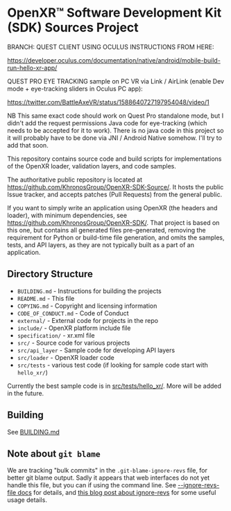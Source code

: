 # OpenXR™ Software Development Kit (SDK) Sources Project

<!--
Copyright (c) 2017-2022, The Khronos Group Inc.

SPDX-License-Identifier: CC-BY-4.0
-->

BRANCH: QUEST CLIENT USING OCULUS INSTRUCTIONS FROM HERE:

https://developer.oculus.com/documentation/native/android/mobile-build-run-hello-xr-app/

QUEST PRO EYE TRACKING sample on PC VR via Link / AirLink (enable Dev mode + eye-tracking sliders in Oculus PC app):

https://twitter.com/BattleAxeVR/status/1588640727197954048/video/1

NB This same exact code should work on Quest Pro standalone mode, but I didn't add the request permissions Java code for eye-tracking (which needs to be accepted for it to work). There is no java code in this project so it will probably have to be done via JNI / Android Native somehow. I'll try to add that soon.

This repository contains source code and build scripts for implementations
of the OpenXR loader, validation layers, and code samples.

The authoritative public repository is located at
<https://github.com/KhronosGroup/OpenXR-SDK-Source/>.
It hosts the public Issue tracker, and accepts patches (Pull Requests) from the
general public.

If you want to simply write an application using OpenXR (the headers and loader),
with minimum dependencies,
see <https://github.com/KhronosGroup/OpenXR-SDK/>.
That project is based on this one, but contains all generated files pre-generated,
removing the requirement for Python or build-time file generation,
and omits the samples, tests, and API layers, as they are not typically built as a part of an application.

## Directory Structure

- `BUILDING.md` - Instructions for building the projects
- `README.md` - This file
- `COPYING.md` - Copyright and licensing information
- `CODE_OF_CONDUCT.md` - Code of Conduct
- `external/` - External code for projects in the repo
- `include/` - OpenXR platform include file
- `specification/` - xr.xml file
- `src/` - Source code for various projects
- `src/api_layer` - Sample code for developing API layers
- `src/loader` - OpenXR loader code
- `src/tests` - various test code (if looking for sample code start with `hello_xr/`)

Currently the best sample code is in [src/tests/hello_xr/](src/tests/hello_xr).  More will be added in the future.

## Building

See [BUILDING.md](BUILDING.md)

## Note about `git blame`

We are tracking "bulk commits" in the `.git-blame-ignore-revs` file, for better
git blame output. Sadly it appears that web interfaces do not yet handle this
file, but you can if using the command line. See
[--ignore-revs-file docs](https://git-scm.com/docs/git-blame#Documentation/git-blame.txt---ignore-revs-fileltfilegt)
for details, and
[this blog post about ignore-revs](https://www.moxio.com/blog/43/ignoring-bulk-change-commits-with-git-blame)
for some useful usage details.
